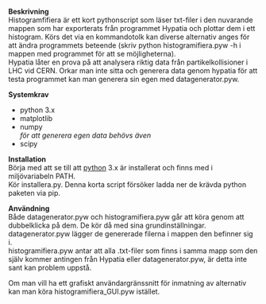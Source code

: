 ﻿**Beskrivning**  
Histogramfifiera är ett kort pythonscript som läser txt-filer i den nuvarande mappen som har exporterats från
programmet Hypatia och plottar dem i ett histogram. Körs det via en kommandotolk kan diverse alternativ anges
för att ändra programmets beteende (skriv python histogramifiera.pyw -h i mappen med programmet för att se
möjligheterna).  
Hypatia låter en prova på att analysera riktig data från partikelkollisioner i LHC vid CERN. Orkar man inte
sitta och generera data genom hypatia för att testa programmet kan man generera sin egen med datagenerator.pyw.

**Systemkrav**  
- python 3.x  
- matplotlib  
- numpy  
*för att generera egen data behövs även*  
- scipy

**Installation**  
Börja med att se till att [python](www.python.org) 3.x är installerat och finns med i miljövariabeln PATH.  
Kör installera.py. Denna korta script försöker ladda ner de krävda python paketen via pip.  

**Användning**  
Både datagenerator.pyw och histogramifiera.pyw går att köra genom att dubbelklicka på dem. De kör då med
sina grundinställningar.  datagenerator.pyw lägger de genererade filerna i mappen den befinner sig i.  
histogramifiera.pyw antar att alla .txt-filer som finns i samma mapp som den själv kommer antingen från Hypatia
eller datagenerator.pyw, är detta inte sant kan problem uppstå.

Om man vill ha ett grafiskt användargränssnitt för inmatning av alternativ kan man köra histogramifiera_GUI.pyw
istället.
